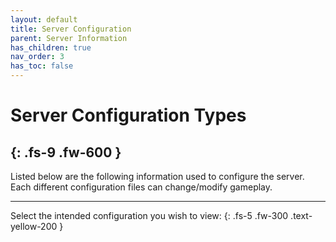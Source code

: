 ```yaml
---
layout: default
title: Server Configuration
parent: Server Information
has_children: true
nav_order: 3
has_toc: false
---
```


# **Server Configuration Types**
{: .fs-9 .fw-600 }
-----

Listed below are the following information used to configure the server. Each different configuration files can change/modify gameplay. 

-----

Select the intended configuration you wish to view:
{: .fs-5 .fw-300 .text-yellow-200 }

<!-- TODO: Add the intended selection options when populating this page. -->

<!-- <button onclick="window.location='os-install-type/install-windows';" type="button"><span><img src="https://cdn-icons-png.flaticon.com/512/888/888882.png" width="45" height="45" /></span>&nbsp;Windows OS</button>{: .btn .btn-outline .fs-9 .px-4 .mb-lg-4 } -->